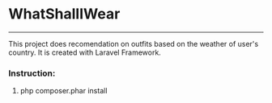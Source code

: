 
# WhatShallIWear

----------------------------------------------------------------------
This project does recomendation on outfits based on the weather of user's country. It is created with Laravel Framework.


### Instruction:
1. php composer.phar install

